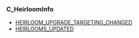 ### C\_HeirloomInfo

* [HEIRLOOM\_UPGRADE\_TARGETING\_CHANGED](https://wow.gamepedia.com/HEIRLOOM_UPGRADE_TARGETING_CHANGED)
* [HEIRLOOMS\_UPDATED](https://wow.gamepedia.com/HEIRLOOMS_UPDATED)



